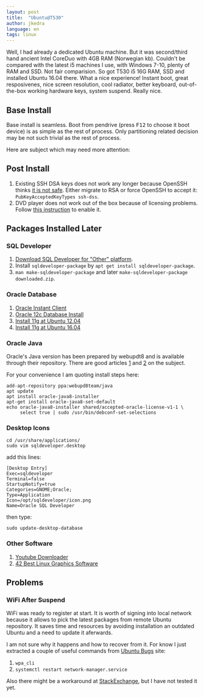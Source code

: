 ```yaml
---
layout: post
title:  "Ubuntu@T530"
author: jkedra
language: en
tags: linux
---
```


Well, I had already a dedicated Ubuntu machine. But it was second/third hand
ancient Intel CoreDuo with 4GB RAM (Norwegian kb). Couldn't be compared
with the latest i5 machines I use, with Windows 7-10, plenty of RAM
and SSD. Not fair comparision. So got T530 i5 16G RAM, SSD and installed
Ubuntu 16.04 there. What a nice experience! Instant boot, great resposivenes,
nice screen resolution, cool radiator, better keyboard, out-of-the-box
working hardware keys, system suspend. Really nice.

## Base Install

Base install is seamless. Boot from pendrive
(press <kbd>F12</kbd> to choose it boot device) is as simple
as the rest of process. Only partitioning related decision may be not
such trivial as the rest of process.

Here are subject which may need more attention:

## Post Install

1. Existing SSH DSA keys does not work any longer because OpenSSH
   thinks [it is not safe][1dsa]. Either migrate to RSA or force
   OpenSSH to accept it: `PubKeyAcceptedKeyTypes ssh-dss`.
2. DVD player does not work out of the box because of licensing
   problems. Follow [this instruction][2dvd] to enable it.

[1dsa]: https://superuser.com/questions/1016989/ssh-dsa-keys-no-longer-work-for-password-less-authentication?lq=1
[2dvd]: https://help.ubuntu.com/16.04/ubuntu-help/video-dvd-restricted.html

## Packages Installed Later

### SQL Developer

1. [Download SQL Developer for "Other" platform][sqldev].
2. Install `sqldeveloper-package` by `apt get install sqldeveloper-package`.
3. `man make-sqldeveloper-package`
   and later `make-sqldeveloper-package downloaded.zip`.

[sd4]: https://community.oracle.com/docs/DOC-888316
[sqldev]: http://www.oracle.com/technetwork/developer-tools/sql-developer/downloads/index.html

### Oracle Database

1. [Oracle Instant Client](https://help.ubuntu.com/community/Oracle%20Instant%20Client)
2. [Oracle 12c Database Install](http://tutorialforlinux.com/2016/03/31/how-to-install-oracle-12c-database-on-ubuntu-16-04-xenial-64bit-easy-guide/)
3. [Install 11g at Ubuntu 12.04](https://makina-corpus.com/blog/metier/archives/howto-install-oracle-11g-ubuntu-linux-1204-precise-pangolin-64bits)
4. [Install 11g at Ubuntu 16.04](http://tutorialforlinux.com/2016/03/29/how-to-install-oracle-11g-r2-database-on-ubuntu-16-04-xenial-lts-64bit-easy-guide-users-directories-set-up/)

### Oracle Java

Oracle's Java version has been prepared by webupdt8 and is available
through their repository. There are good articles [1][1] and [2][2]
on the subject.

For your convenience I am quoting install steps here:

    add-apt-repository ppa:webupd8team/java
    apt update
    apt install oracle-java8-installer
    apt-get install oracle-java8-set-default
    echo oracle-java8-installer shared/accepted-oracle-license-v1-1 \
         select true | sudo /usr/bin/debconf-set-selections




### Desktop Icons

    cd /usr/share/applications/
    sudo vim sqldeveloper.desktop

add this lines:

    [Desktop Entry]
    Exec=sqldeveloper
    Terminal=false
    StartupNotify=true
    Categories=GNOME;Oracle;
    Type=Application
    Icon=/opt/sqldeveloper/icon.png
    Name=Oracle SQL Developer

then type:

    sudo update-desktop-database

### Other Software

1. [Youtube Downloader](https://github.com/rg3/youtube-dl/)
2. [42 Best Linux Graphics Software](http://www.linuxlinks.com/article/20160228044751101/GraphicsSoftware.html)

## Problems

### WiFi After Suspend

WiFi was ready to register at start. It is worth of signing into
local network because it allows to pick the latest packages from
remote Ubuntu repository. It saves time and resources by avoiding
installation an outdated Ubuntu and a need to update it aferwards.

I am not sure why it happens and how to recover from it. 
For know I just extracted a couple of useful commands from
[Ubuntu Bugs] site:

1. `wpa_cli`
2. `systemctl restart network-manager.service`

Also there might be a workaround at [StackExchange], but I have not
tested it yet.


[Ubuntu Bugs]: https://bugs.launchpad.net/ubuntu/+source/network-manager/+bug/1589401
[StackExchange]: http://askubuntu.com/questions/761180/wifi-doesnt-work-after-suspend-after-16-04-upgrade/761220#761220

[1]: http://www.webupd8.org/2012/09/install-oracle-java-8-in-ubuntu-via-ppa.html
[2]: https://www.digitalocean.com/community/tutorials/how-to-install-java-with-apt-get-on-ubuntu-16-04


